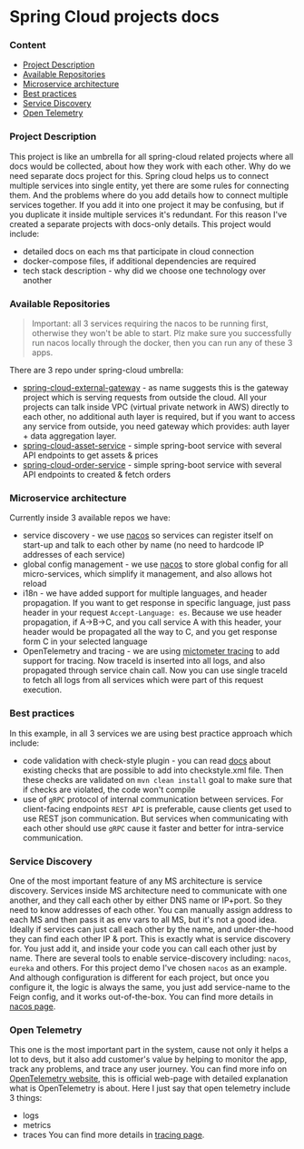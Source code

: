 # Spring Cloud projects docs

### Content
* [Project Description](#project-description)
* [Available Repositories](#available-repositories)
* [Microservice architecture](#microservice-architecture)
* [Best practices](#best-practices)
* [Service Discovery](#service-discovery)
* [Open Telemetry](#open-telemetry)

### Project Description
This project is like an umbrella for all spring-cloud related projects where all docs would be collected, about how they work with each other. Why do we need separate docs project for this. Spring cloud helps us to connect multiple services into single entity, yet there are some rules for connecting them. And the problems where do you add details how to connect multiple services together. If you add it into one project it may be confusing, but if you duplicate it inside multiple services it's redundant. For this reason I've created a separate projects with docs-only details. This project would include:
* detailed docs on each ms that participate in cloud connection
* docker-compose files, if additional dependencies are required
* tech stack description - why did we choose one technology over another

### Available Repositories
>Important: all 3 services requiring the nacos to be running first, otherwise they won't be able to start. Plz make sure you successfully run nacos locally through the docker, then you can run any of these 3 apps.

There are 3 repo under spring-cloud umbrella:
* [spring-cloud-external-gateway](https://github.com/dgaydukov/spring-cloud-external-gateway) - as name suggests this is the gateway project which is serving requests from outside the cloud. All your projects can talk inside VPC (virtual private network in AWS) directly to each other, no additional auth layer is required, but if you want to access any service from outside, you need gateway which provides: auth layer + data aggregation layer. 
* [spring-cloud-asset-service](https://github.com/dgaydukov/spring-cloud-asset-service) - simple spring-boot service with several API endpoints to get assets & prices
* [spring-cloud-order-service](https://github.com/dgaydukov/spring-cloud-order-service) - simple spring-boot service with several API endpoints to created & fetch orders

### Microservice architecture
Currently inside 3 available repos we have:
* service discovery - we use [nacos](Nacos.md) so services can register itself on start-up and talk to each other by name (no need to hardcode IP addresses of each service)
* global config management - we use [nacos](Nacos.md) to store global config for all micro-services, which simplify it management, and also allows hot reload 
* i18n - we have added support for multiple languages, and header propagation. If you want to get response in specific language, just pass header in your request `Accept-Language: es`. Because we use header propagation, if A->B->C, and you call service A with this header, your header would be propagated all the way to C, and you get response form C in your selected language
* OpenTelemetry and tracing - we are using [mictometer tracing](https://spring.io/blog/2022/10/12/observability-with-spring-boot-3) to add support for tracing. Now traceId is inserted into all logs, and also propagated through service chain call. Now you can use single traceId to fetch all logs from all services which were part of this request execution.

### Best practices
In this example, in all 3 services we are using best practice approach which include:
* code validation with check-style plugin - you can read [docs](https://checkstyle.org/checks/sizes/linelength.html#LineLength) about existing checks that are possible to add into checkstyle.xml file. Then these checks are validated on `mvn clean install` goal to make sure that if checks are violated, the code won't compile
* use of `gRPC` protocol of internal communication between services. For client-facing endpoints `REST API` is preferable, cause clients get used to use REST json communication. But services when communicating with each other should use `gRPC` cause it faster and better for intra-service communication.

### Service Discovery
One of the most important feature of any MS architecture is service discovery. Services inside MS architecture need to communicate with one another, and they call each other by either DNS name or IP+port. So they need to know addresses of each other. You can manually assign address to each MS and then pass it as env vars to all MS, but it's not a good idea. Ideally if services can just call each other by the name, and under-the-hood they can find each other IP & port. This is exactly what is service discovery for. You just add it, and inside your code you can call each other just by name.
There are several tools to enable service-discovery including: `nacos`, `eureka` and others. For this project demo I've chosen `nacos` as an example. And although configuration is different for each project, but once you configure it, the logic is always the same, you just add service-name to the Feign config, and it works out-of-the-box.
You can find more details in [nacos page](Nacos.md).

### Open Telemetry
This one is the most important part in the system, cause not only it helps a lot to devs, but it also add customer's value by helping to monitor the app, track any problems, and trace any user journey.
You can find more info on [OpenTelemetry website](https://opentelemetry.io/docs/what-is-opentelemetry), this is official web-page with detailed explanation what is OpenTelemetry is about. Here I just say that open telemetry include 3 things:
* logs
* metrics
* traces
You can find more details in [tracing page](otel/Tracing.md).
